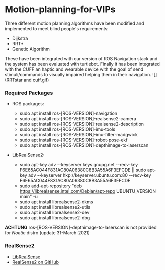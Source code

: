 # Motion-planning-for-VIPs
Three different motion planning algorithms have been modified and implemented to meet blind people's requirements:
- Dijkstra
- RRT*
- Genetic Algorithm

These have been integrated with our version of ROS Navigation stack and the system has been evaluated with turtlebot.
Finally it has been integrated with the CUFF an haptic and wearable device with the goal of send stimuli/commands to visually impaired helping them in their navigation. ![](RRTstar and cuff.gif)

### Required Packages

- ROS packages:
  - sudo apt install ros-[ROS-VERSION]-navigation
  - sudo apt install ros-[ROS-VERSION]-realsense2-camera
  - sudo apt install ros-[ROS-VERSION]-realsense2-description
  - sudo apt install ros-[ROS-VERSION]-imu-tools
  - sudo apt install ros-[ROS-VERSION]-imu-filter-madgwick
  - sudo apt install ros-[ROS-VERSION]-robot-pose-ekf
  - sudo apt install ros-[ROS-VERSION]-depthimage-to-laserscan

- LibRealSense2:
  - sudo apt-key adv --keyserver keys.gnupg.net --recv-key F6E65AC044F831AC80A06380C8B3A55A6F3EFCDE || sudo apt-key adv --keyserver hkp://keyserver.ubuntu.com:80 --recv-key F6E65AC044F831AC80A06380C8B3A55A6F3EFCDE
  - sudo add-apt-repository "deb https://librealsense.intel.com/Debian/apt-repo UBUNTU_VERSION main" -u
  - sudo apt install librealsense2-dkms
  - sudo apt install librealsense2-utils
  - sudo apt install librealsense2-dev
  - sudo apt install librealsense2-dbg

**ACHTUNG** ros-[ROS-VERSION]-depthimage-to-laserscan is not provided for *Noetic* distro (update 31-March-2021) 

### RealSense2

- [LibRealSense](https://github.com/IntelRealSense/librealsense/blob/master/doc/distribution_linux.md#installing-the-packages)
- [RealSense2 on GitHub](https://github.com/IntelRealSense/realsense-ros)
